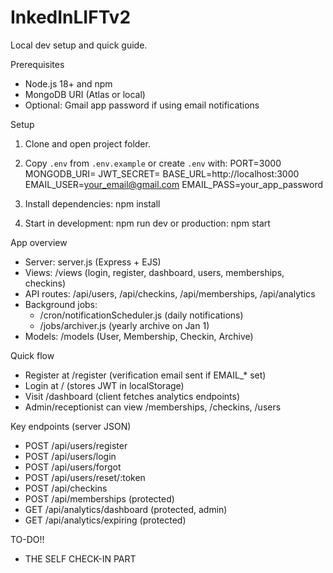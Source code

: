 # InkedInLIFTv2

Local dev setup and quick guide.

Prerequisites
- Node.js 18+ and npm
- MongoDB URI (Atlas or local)
- Optional: Gmail app password if using email notifications

Setup
1. Clone and open project folder.
2. Copy `.env` from `.env.example` or create `.env` with:
   PORT=3000
   MONGODB_URI=<your-mongodb-uri>
   JWT_SECRET=<a-strong-secret>
   BASE_URL=http://localhost:3000
   EMAIL_USER=your_email@gmail.com
   EMAIL_PASS=your_app_password

3. Install dependencies:
   npm install

4. Start in development:
   npm run dev
   or production:
   npm start

App overview
- Server: server.js (Express + EJS)
- Views: /views (login, register, dashboard, users, memberships, checkins)
- API routes: /api/users, /api/checkins, /api/memberships, /api/analytics
- Background jobs:
  - /cron/notificationScheduler.js (daily notifications)
  - /jobs/archiver.js (yearly archive on Jan 1)
- Models: /models (User, Membership, Checkin, Archive)

Quick flow
- Register at /register (verification email sent if EMAIL_* set)
- Login at / (stores JWT in localStorage)
- Visit /dashboard (client fetches analytics endpoints)
- Admin/receptionist can view /memberships, /checkins, /users

Key endpoints (server JSON)
- POST /api/users/register
- POST /api/users/login
- POST /api/users/forgot
- POST /api/users/reset/:token
- POST /api/checkins
- POST /api/memberships (protected)
- GET /api/analytics/dashboard (protected, admin)
- GET /api/analytics/expiring (protected)

TO-DO!!
- THE SELF CHECK-IN PART